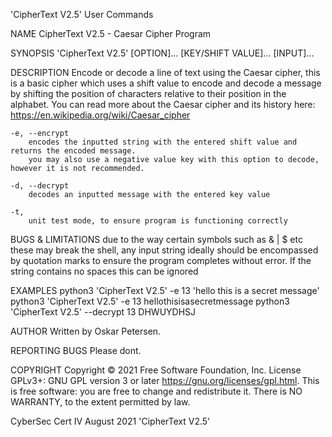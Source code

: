 'CipherText V2.5'	User Commands


NAME
	CipherText V2.5 - Caesar Cipher Program

SYNOPSIS
	'CipherText V2.5' [OPTION]... [KEY/SHIFT VALUE]... [INPUT]...

DESCRIPTION
	Encode or decode a line of text using the Caesar cipher, this is a basic cipher
	which uses a shift value to encode and decode a message by shifting the position of characters
	relative to their position in the alphabet.
	You can read more about the Caesar cipher and its history here:
	https://en.wikipedia.org/wiki/Caesar_cipher
	
	-e, --encrypt
		encodes the inputted string with the entered shift value and returns the encoded message.
		you may also use a negative value key with this option to decode, however it is not recommended.
	
	-d, --decrypt
		decodes an inputted message with the entered key value
		
	-t,
		unit test mode, to ensure program is functioning correctly
		
BUGS & LIMITATIONS
	due to the way certain symbols such as & | $ etc these may break the shell, any input string ideally 
	should be encompassed by quotation marks to ensure the program completes without error.
	If the string contains no spaces this can be ignored
		
EXAMPLES
	python3 'CipherText V2.5' -e 13 'hello this is a secret message'
	python3 'CipherText V2.5' -e 13 hellothisisasecretmessage
	python3 'CipherText V2.5' --decrypt 13 DHWUYDHSJ

AUTHOR
	Written by Oskar Petersen.
	
REPORTING BUGS
	Please dont.
	
COPYRIGHT
	Copyright  ©  2021  Free Software Foundation, Inc.  License GPLv3+: GNU
        GPL version 3 or later <https://gnu.org/licenses/gpl.html>.
        This is free software: you are free  to  change  and  redistribute  it.
        There is NO WARRANTY, to the extent permitted by law.

CyberSec Cert IV			August 2021				'CipherText V2.5'	
